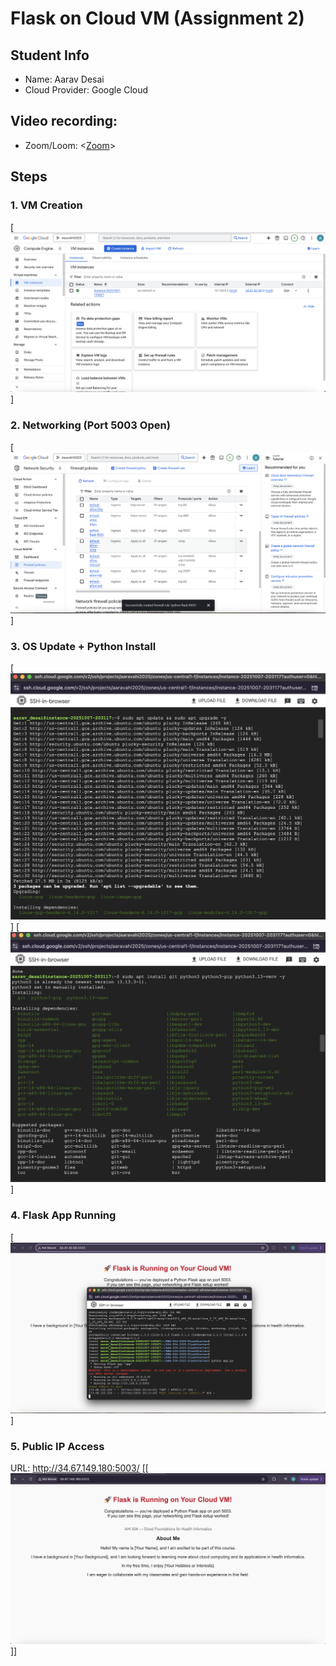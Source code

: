 # Flask on Cloud VM (Assignment 2)

## Student Info
- Name:  Aarav Desai
- Cloud Provider:  Google Cloud

## Video recording: 
- Zoom/Loom: <[Zoom](https://drive.google.com/drive/folders/1gE6VDpZ2bISGLQ67lH9LoDyKOfAHF_Rs?usp=sharing)>

## Steps
### 1. VM Creation
[![VM_Creation](images/VM_Creation.png)]

### 2. Networking (Port 5003 Open)
[![Port](images/Networking.png)]

### 3. OS Update + Python Install
[![Update](images/Update.png)]
[![pip](images/pip.png)]

### 4. Flask App Running
[![Running](images/Running.png)]

### 5. Public IP Access
URL: http://34.67.149.180:5003/ 
[[![IP](images/IP.png)]]

